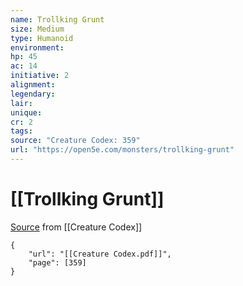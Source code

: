 ```yaml
---
name: Trollking Grunt
size: Medium
type: Humanoid
environment: 
hp: 45
ac: 14
initiative: 2
alignment: 
legendary: 
lair: 
unique: 
cr: 2
tags: 
source: "Creature Codex: 359"
url: "https://open5e.com/monsters/trollking-grunt"
---
```

# [[Trollking Grunt]]

[Source](zotero://open-pdf/library/items/NTNKJRHG?page=359) from [[Creature Codex]]

```pdf
{
	"url": "[[Creature Codex.pdf]]",
	"page": [359]
}
```

